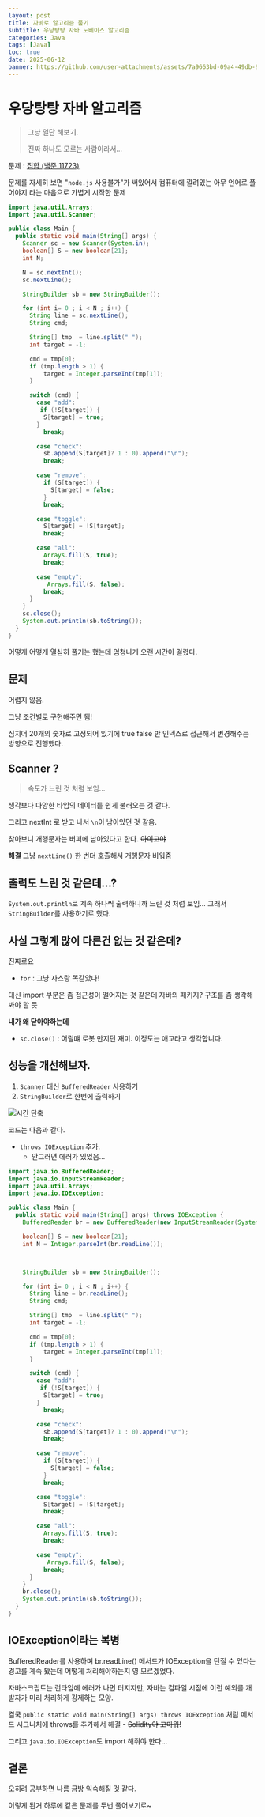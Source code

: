 ```yaml
---
layout: post
title: 자바로 알고리즘 풀기
subtitle: 우당탕탕 자바 노베이스 알고리즘
categories: Java
tags: [Java]
toc: true
date: 2025-06-12
banner: https://github.com/user-attachments/assets/7a9663bd-09a4-49db-9b32-edb5adcedc96
---
```


# 우당탕탕 자바 알고리즘

> 그냥 일단 해보기.
>
> 진짜 하나도 모르는 사람이라서...

문제 : [집합 (백준 11723)](https://www.acmicpc.net/problem/11723)

문제를 자세히 보면 "`node.js` 사용불가"가 써있어서 컴퓨터에 깔려있는 아무 언어로 풀어야지 라는 마음으로 가볍게 시작한 문제

```java
import java.util.Arrays;
import java.util.Scanner;

public class Main {
  public static void main(String[] args) {
    Scanner sc = new Scanner(System.in);
    boolean[] S = new boolean[21];
    int N;

    N = sc.nextInt();
    sc.nextLine();

    StringBuilder sb = new StringBuilder();

    for (int i= 0 ; i < N ; i++) {
      String line = sc.nextLine();
      String cmd;

      String[] tmp  = line.split(" ");
      int target = -1;

      cmd = tmp[0];
      if (tmp.length > 1) {
          target = Integer.parseInt(tmp[1]);
      }

      switch (cmd) {
        case "add":
         if (!S[target]) {
          S[target] = true;
        }
          break;

        case "check":
          sb.append(S[target]? 1 : 0).append("\n");
          break;

        case "remove":
          if (S[target]) {
            S[target] = false;
          }
          break;

        case "toggle":
          S[target] = !S[target];
          break;

        case "all":
          Arrays.fill(S, true);
          break;

        case "empty":
           Arrays.fill(S, false);
          break;
      }
    }
    sc.close();
    System.out.println(sb.toString());
  }
}
```

어떻게 어떻게 열심히 풀기는 했는데 엄청나게 오랜 시간이 걸렸다.

## 문제

어렵지 않음.

그냥 조건별로 구현해주면 됨!

심지어 20개의 숫자로 고정되어 있기에 true false 만 인덱스로 접근해서 변경해주는 방향으로 진행했다.

## Scanner ?

> 속도가 느린 것 처럼 보임...

생각보다 다양한 타입의 데이터를 쉽게 불러오는 것 같다.

그리고 nextInt 로 받고 나서 `\n`이 남아있던 것 같음.

찾아보니 개행문자는 버퍼에 남아있다고 한다. ~~아이고야~~

**해결**
그냥 `nextLine()` 한 번더 호출해서 개행문자 비워줌

## 출력도 느린 것 같은데...?

`System.out.println`로 계속 하나씩 출력하니까 느린 것 처럼 보임...
그래서 `StringBuilder`를 사용하기로 했다.

## 사실 그렇게 많이 다른건 없는 것 같은데?

진짜로요

- `for` : 그냥 자스랑 똑같았다!

대신 import 부분은 좀 접근성이 떨어지는 것 같은데 자바의 패키지? 구조를 좀 생각해봐야 할 듯

**내가 왜 닫아야하는데**

- `sc.close()` : 어릴떄 로봇 만지던 재미. 이정도는 애교라고 생각합니다.

## 성능을 개선해보자.

1. `Scanner` 대신 `BufferedReader` 사용하기
2. `StringBuilder`로 한번에 출력하기

![시간 단축](/assets/images/java/javaAlgo.png)

코드는 다음과 같다.

- `throws IOException` 추가.
  - 안그러면 에러가 있었음...

```java
import java.io.BufferedReader;
import java.io.InputStreamReader;
import java.util.Arrays;
import java.io.IOException;

public class Main {
  public static void main(String[] args) throws IOException {
    BufferedReader br = new BufferedReader(new InputStreamReader(System.in));

    boolean[] S = new boolean[21];
    int N = Integer.parseInt(br.readLine());



    StringBuilder sb = new StringBuilder();

    for (int i= 0 ; i < N ; i++) {
      String line = br.readLine();
      String cmd;

      String[] tmp  = line.split(" ");
      int target = -1;

      cmd = tmp[0];
      if (tmp.length > 1) {
          target = Integer.parseInt(tmp[1]);
      }

      switch (cmd) {
        case "add":
         if (!S[target]) {
          S[target] = true;
        }
          break;

        case "check":
          sb.append(S[target]? 1 : 0).append("\n");
          break;

        case "remove":
          if (S[target]) {
            S[target] = false;
          }
          break;

        case "toggle":
          S[target] = !S[target];
          break;

        case "all":
          Arrays.fill(S, true);
          break;

        case "empty":
           Arrays.fill(S, false);
          break;
      }
    }
    br.close();
    System.out.println(sb.toString());
  }
}
```

## IOException이라는 복병

BufferedReader를 사용하며 br.readLine() 메서드가 IOException을 던질 수 있다는 경고를 계속 봤는데 어떻게 처리해야하는지 영 모르겠었다.

자바스크립트는 런타임에 에러가 나면 터지지만, 자바는 컴파일 시점에 이런 예외를 개발자가 미리 처리하게 강제하는 모양.

결국 `public static void main(String[] args) throws IOException` 처럼 메서드 시그니처에 throws를 추가해서 해결 - ~~Solidity야 고마워!~~

그리고 `java.io.IOException`도 import 해줘야 한다...

## 결론

오히려 공부하면 나름 금방 익숙해질 것 같다.

이렇게 된거 하루에 같은 문제를 두번 풀어보기로~
